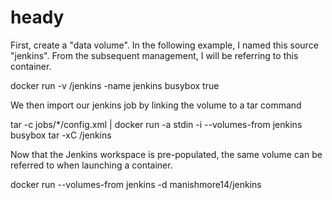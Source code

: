 # heady

First, create a "data volume". In the following example, I named this source
"jenkins". From the subsequent management, I will be referring to this
container.

docker run -v /jenkins -name jenkins busybox true

We then import our jenkins job by linking the volume to a tar command

tar -c jobs/*/config.xml | docker run -a stdin -i --volumes-from jenkins busybox tar -xC /jenkins

Now that the Jenkins workspace is pre-populated, the same volume can be referred
to when launching a container.

docker run --volumes-from jenkins -d manishmore14/jenkins
